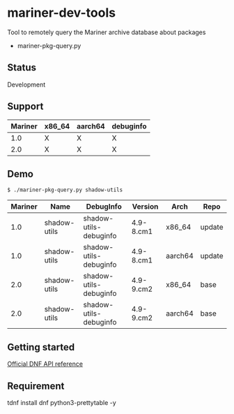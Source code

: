 # mariner-dev-tools
Tool to remotely query the Mariner archive database about packages

* mariner-pkg-query.py

## Status
Development

## Support
| Mariner   | x86_64 | aarch64 | debuginfo |
| ----------| -------| --------| ----------|
| 1.0       |   X    |    X    |     X     |
| 2.0       |   X    |    X    |     X     |

## Demo
```
$ ./mariner-pkg-query.py shadow-utils
```

| Mariner |     Name     |       DebugInfo        |  Version  |   Arch  |  Repo  |
|---------|--------------|------------------------|-----------|---------|--------|
|   1.0   | shadow-utils | shadow-utils-debuginfo | 4.9-8.cm1 |  x86_64 | update |
|   1.0   | shadow-utils | shadow-utils-debuginfo | 4.9-8.cm1 | aarch64 | update |
|   2.0   | shadow-utils | shadow-utils-debuginfo | 4.9-9.cm2 |  x86_64 |  base  |
|   2.0   | shadow-utils | shadow-utils-debuginfo | 4.9-9.cm2 | aarch64 |  base  |

## Getting started 
[Official DNF API reference](https://dnf.readthedocs.io/en/latest/api.html)

## Requirement
tdnf install dnf python3-prettytable -y

